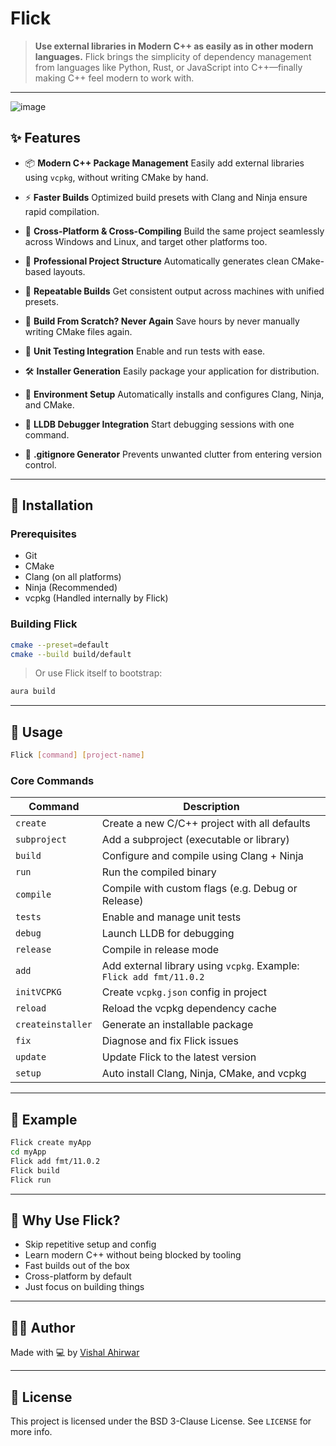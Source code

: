 # Flick

> **Use external libraries in Modern C++ as easily as in other modern languages.**
> Flick brings the simplicity of dependency management from languages like Python, Rust, or JavaScript into C++—finally making C++ feel modern to work with.

---
![image](https://github.com/user-attachments/assets/9bf99d88-423b-42b8-b6b8-cbc0bfbb62e8)




## ✨ Features

* 📦 **Modern C++ Package Management**
  Easily add external libraries using `vcpkg`, without writing CMake by hand.

* ⚡ **Faster Builds**
  Optimized build presets with Clang and Ninja ensure rapid compilation.

* 🧱 **Cross-Platform & Cross-Compiling**
  Build the same project seamlessly across Windows and Linux, and target other platforms too.

* 📁 **Professional Project Structure**
  Automatically generates clean CMake-based layouts.

* 🔄 **Repeatable Builds**
  Get consistent output across machines with unified presets.

* 🎯 **Build From Scratch? Never Again**
  Save hours by never manually writing CMake files again.

* 🧪 **Unit Testing Integration**
  Enable and run tests with ease.

* 🛠️ **Installer Generation**
  Easily package your application for distribution.

* 🧰 **Environment Setup**
  Automatically installs and configures Clang, Ninja, and CMake.

* 🧭 **LLDB Debugger Integration**
  Start debugging sessions with one command.

* 🧹 **.gitignore Generator**
  Prevents unwanted clutter from entering version control.

---

## 🔧 Installation

### Prerequisites

* Git
* CMake
* Clang (on all platforms)
* Ninja (Recommended)
* vcpkg (Handled internally by Flick)

### Building Flick

```bash
cmake --preset=default
cmake --build build/default
```

> Or use Flick itself to bootstrap:

```bash
aura build
```

---

## 🚀 Usage

```bash
Flick [command] [project-name]
```

### Core Commands

| Command           | Description                                                         |
| ----------------- | ------------------------------------------------------------------- |
| `create`          | Create a new C/C++ project with all defaults                        |
| `subproject`      | Add a subproject (executable or library)                            |
| `build`           | Configure and compile using Clang + Ninja                           |
| `run`             | Run the compiled binary                                             |
| `compile`         | Compile with custom flags (e.g. Debug or Release)                   |
| `tests`           | Enable and manage unit tests                                        |
| `debug`           | Launch LLDB for debugging                                           |
| `release`         | Compile in release mode                                             |
| `add`             | Add external library using `vcpkg`. Example: `Flick add fmt/11.0.2` |
| `initVCPKG`       | Create `vcpkg.json` config in project                               |
| `reload`          | Reload the vcpkg dependency cache                                   |
| `createinstaller` | Generate an installable package                                     |
| `fix`             | Diagnose and fix Flick issues                                       |
| `update`          | Update Flick to the latest version                                  |
| `setup`           | Auto install Clang, Ninja, CMake, and vcpkg                         |

---

## 📂 Example

```bash
Flick create myApp
cd myApp
Flick add fmt/11.0.2
Flick build
Flick run
```

---

## 🧠 Why Use Flick?

* Skip repetitive setup and config
* Learn modern C++ without being blocked by tooling
* Fast builds out of the box
* Cross-platform by default
* Just focus on building things

---

## 👨‍💻 Author

Made with 💻 by [Vishal Ahirwar](https://github.com/vishal-ahirwar)

---

## 📄 License

This project is licensed under the BSD 3-Clause License. See `LICENSE` for more info.
